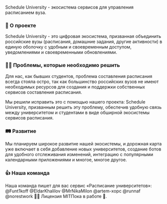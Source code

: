 Schedule University - экосистема сервисов для управления расписанием вуза.

### 📖 О проекте
Schedule University - это цифровая экосистема, призванная объединить российские вузы (расписания, домашние задания, другие активности) в единую оболочку с удобным и своевременным доступом, уведомлениями и своевременными обновлениями.

### 👨‍💻 Проблемы, которые необходимо решить
Для нас, как бывших студентов, проблема составления расписания всегда стояла остро, так как большинство российских вузов не имеют необходимых ресурсов для создания и поддержки собственных сервисов составления расписания.

Мы решили исправить это с помощью нашего проекта: Schedule University, призванным решить эту проблему, обеспечив удобную связь между университетом и студентами в виде обширной экосистемы сервисов расписания.

### 🛤 Развитие
Мы планируем широкое развитие нашей экосистемы, и дорожная карта уже включает в себя добавление новых университетов, создание ботов для удобного отслеживания изменений, интеграцию с популярными календарными приложениями и многое, многое другое.

### 👍 Наша команда
Наша команда пишет для вас сервис «Расписание университетов»:
@Funt1koff
@EldarKhalilov
@MrNikaMilon
@artem-xopc
@runnaf
@norestwork
👩‍💼 Лицензия
MITПока в работе 🚧.
